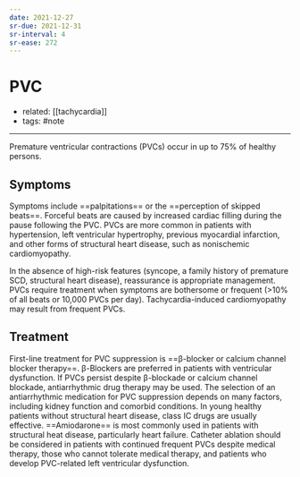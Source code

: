 ```yaml
---
date: 2021-12-27
sr-due: 2021-12-31
sr-interval: 4
sr-ease: 272
---
```


# PVC

- related: [[tachycardia]]
- tags: #note
---

Premature ventricular contractions (PVCs) occur in up to 75% of healthy persons.

## Symptoms

Symptoms include ==palpitations== or the ==perception of skipped beats==. Forceful beats are caused by increased cardiac filling during the pause following the PVC. PVCs are more common in patients with hypertension, left ventricular hypertrophy, previous myocardial infarction, and other forms of structural heart disease, such as nonischemic cardiomyopathy.

In the absence of high-risk features (syncope, a family history of premature SCD, structural heart disease), reassurance is appropriate management. PVCs require treatment when symptoms are bothersome or frequent (>10% of all beats or 10,000 PVCs per day). Tachycardia-induced cardiomyopathy may result from frequent PVCs.

## Treatment

First-line treatment for PVC suppression is ==β-blocker or calcium channel blocker therapy==. β-Blockers are preferred in patients with ventricular dysfunction. If PVCs persist despite β-blockade or calcium channel blockade, antiarrhythmic drug therapy may be used. The selection of an antiarrhythmic medication for PVC suppression depends on many factors, including kidney function and comorbid conditions. In young healthy patients without structural heart disease, class IC drugs are usually effective. ==Amiodarone== is most commonly used in patients with structural heat disease, particularly heart failure. Catheter ablation should be considered in patients with continued frequent PVCs despite medical therapy, those who cannot tolerate medical therapy, and patients who develop PVC-related left ventricular dysfunction.
